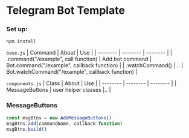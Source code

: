 # Telegram Bot Template


### Set up:
` npm install `


` base.js `
| Command |  About |  Use | 
| -------- |  -------- |  -------- | 
| .command("/example", call function) |  Add bot command |  Bot.command("/example", callback function) | 
| .watchCommand() |  .. |  Bot.watchCommand("/example", callback function) | 


` components.js `
| Class |  About | Use | 
| -------- |  -------- |  -------- | 
| MessageButtons | user helper classes |.. | 


### MessageButtons
```js
const msgBtns = new AddMessageButtons()
msgBtns.add(commandName, callback function)
msgBtns.build()
```